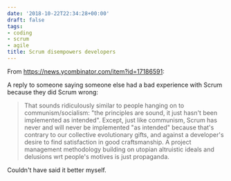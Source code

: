 ```yaml
---
date: '2018-10-22T22:34:28+00:00'
draft: false
tags:
- coding
- scrum
- agile
title: Scrum disempowers developers
---
```


From https://news.ycombinator.com/item?id=17186591:

A reply to someone saying someone else had a bad experience with Scrum because they did Scrum wrong:

>That sounds ridiculously similar to people hanging on to communism/socialism: "the principles are sound, it just hasn't been implemented as intended". Except, just like communism, Scrum has never and will never be implemented "as intended" because that's contrary to our collective evolutionary gifts, and against a developer's desire to find satisfaction in good craftsmanship. A project management methodology building on utopian altruistic ideals and delusions wrt people's motives is just propaganda.

Couldn't have said it better myself.
